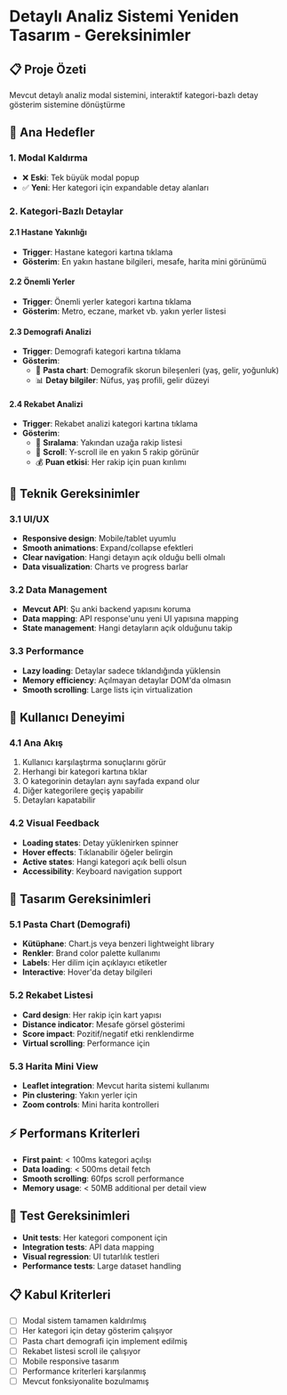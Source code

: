 # Detaylı Analiz Sistemi Yeniden Tasarım - Gereksinimler

## 📋 Proje Özeti
Mevcut detaylı analiz modal sistemini, interaktif kategori-bazlı detay gösterim sistemine dönüştürme

## 🎯 Ana Hedefler

### 1. Modal Kaldırma
- ❌ **Eski**: Tek büyük modal popup
- ✅ **Yeni**: Her kategori için expandable detay alanları

### 2. Kategori-Bazlı Detaylar
#### 2.1 Hastane Yakınlığı
- **Trigger**: Hastane kategori kartına tıklama
- **Gösterim**: En yakın hastane bilgileri, mesafe, harita mini görünümü

#### 2.2 Önemli Yerler  
- **Trigger**: Önemli yerler kategori kartına tıklama
- **Gösterim**: Metro, eczane, market vb. yakın yerler listesi

#### 2.3 Demografi Analizi
- **Trigger**: Demografi kategori kartına tıklama
- **Gösterim**: 
  - 🍕 **Pasta chart**: Demografik skorun bileşenleri (yaş, gelir, yoğunluk)
  - 📊 **Detay bilgiler**: Nüfus, yaş profili, gelir düzeyi

#### 2.4 Rekabet Analizi
- **Trigger**: Rekabet analizi kategori kartına tıklama  
- **Gösterim**:
  - 📍 **Sıralama**: Yakından uzağa rakip listesi
  - 📏 **Scroll**: Y-scroll ile en yakın 5 rakip görünür
  - 💰 **Puan etkisi**: Her rakip için puan kırılımı

## 🔧 Teknik Gereksinimler

### 3.1 UI/UX
- **Responsive design**: Mobile/tablet uyumlu
- **Smooth animations**: Expand/collapse efektleri
- **Clear navigation**: Hangi detayın açık olduğu belli olmalı
- **Data visualization**: Charts ve progress barlar

### 3.2 Data Management
- **Mevcut API**: Şu anki backend yapısını koruma
- **Data mapping**: API response'unu yeni UI yapısına mapping
- **State management**: Hangi detayların açık olduğunu takip

### 3.3 Performance
- **Lazy loading**: Detaylar sadece tıklandığında yüklensin
- **Memory efficiency**: Açılmayan detaylar DOM'da olmasın
- **Smooth scrolling**: Large lists için virtualization

## 📱 Kullanıcı Deneyimi

### 4.1 Ana Akış
1. Kullanıcı karşılaştırma sonuçlarını görür
2. Herhangi bir kategori kartına tıklar
3. O kategorinin detayları aynı sayfada expand olur
4. Diğer kategorilere geçiş yapabilir
5. Detayları kapatabilir

### 4.2 Visual Feedback
- **Loading states**: Detay yüklenirken spinner
- **Hover effects**: Tıklanabilir öğeler belirgin
- **Active states**: Hangi kategori açık belli olsun
- **Accessibility**: Keyboard navigation support

## 🎨 Tasarım Gereksinimleri

### 5.1 Pasta Chart (Demografi)
- **Kütüphane**: Chart.js veya benzeri lightweight library
- **Renkler**: Brand color palette kullanımı
- **Labels**: Her dilim için açıklayıcı etiketler
- **Interactive**: Hover'da detay bilgileri

### 5.2 Rekabet Listesi
- **Card design**: Her rakip için kart yapısı
- **Distance indicator**: Mesafe görsel gösterimi  
- **Score impact**: Pozitif/negatif etki renklendirme
- **Virtual scrolling**: Performance için

### 5.3 Harita Mini View
- **Leaflet integration**: Mevcut harita sistemi kullanımı
- **Pin clustering**: Yakın yerler için
- **Zoom controls**: Mini harita kontrolleri

## ⚡ Performans Kriterleri
- **First paint**: < 100ms kategori açılışı
- **Data loading**: < 500ms detail fetch
- **Smooth scrolling**: 60fps scroll performance
- **Memory usage**: < 50MB additional per detail view

## 🧪 Test Gereksinimleri
- **Unit tests**: Her kategori component için
- **Integration tests**: API data mapping
- **Visual regression**: UI tutarlılık testleri
- **Performance tests**: Large dataset handling

## 📋 Kabul Kriterleri
- [ ] Modal sistem tamamen kaldırılmış
- [ ] Her kategori için detay gösterim çalışıyor
- [ ] Pasta chart demografi için implement edilmiş
- [ ] Rekabet listesi scroll ile çalışıyor
- [ ] Mobile responsive tasarım
- [ ] Performance kriterleri karşılanmış
- [ ] Mevcut fonksiyonalite bozulmamış
